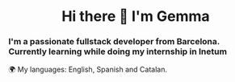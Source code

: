 <h1 align="center"> Hi there 👋 I'm Gemma </h1>
<h3> I'm a passionate fullstack developer from Barcelona. <br> 
  Currently learning while doing my internship in Inetum </h3>

🌍 My languages: English, Spanish and Catalan.
